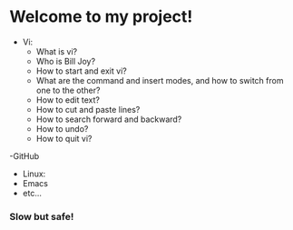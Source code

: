 # Welcome to my project!

- Vi: 
	- What is vi?
  - Who is Bill Joy?
  - How to start and exit vi?
  - What are the command and insert modes, and how to switch from one to the other?
  - How to edit text?
  - How to cut and paste lines?
  - How to search forward and backward?
  - How to undo?
  - How to quit vi?

-GitHub
 -	Linux:
 - Emacs 
 - etc...

### Slow but safe!
